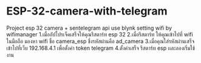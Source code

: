 # ESP-32-camera-with-telegram
Project esp 32 camera + sentelegram api use blynk setting wifi by wifimanager
1.เมื่ออัปโปรเจ็คเสร็จให้คุณรีสตาร์ท esp 32 
2.เมื่อรีสตาร์ท ให้คุณเข้าไปที่ wifi ในมือถือ มองหา wifi ชื่อ camera_esp ชึ่งรหัสผ่านคือ ad_camera
3.เมื่อคุณใส่รหัสผ่านเสร็จ เข้าไปที่เว็บ 192.168.4.1 เพื่อตั้งค่า token telegram 
4.ตั้งค่าเสร็จ รีสตาร์ท esp เเละลองเริ่มใช้งาน
